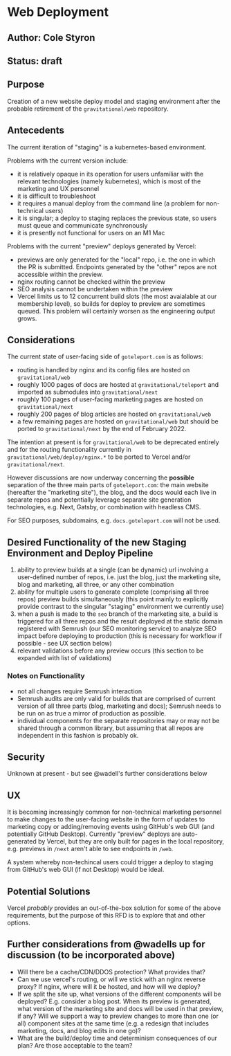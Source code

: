 # Web Deployment
## Author: Cole Styron
## Status: draft

## Purpose

Creation of a new website deploy model and staging environment after the probable retirement of the `gravitational/web` repository.

## Antecedents

The current iteration of "staging" is a kubernetes-based environment.

Problems with the current version include: 
- it is relatively opaque in its operation for users unfamiliar with the relevant technologies (namely kubernetes), which is most of the marketing and UX personnel
- it is difficult to troubleshoot
- it requires a manual deploy from the command line (a problem for non-technical users)
- it is singular; a deploy to staging replaces the previous state, so users must queue and communicate synchronously
- it is presently not functional for users on an M1 Mac

Problems with the current "preview" deploys generated by Vercel:
- previews are only generated for the "local" repo, i.e. the one in which the PR is submitted. Endpoints generated by the "other" repos are not accessible within the preview.
- nginx routing cannot be checked within the preview
- SEO analysis cannot be undertaken within the preview
- Vercel limits us to 12 concurrent build slots (the most avaialable at our membership level), so builds for deploy to preview are sometimes queued. This problem will certainly worsen as the engineering output grows.

## Considerations

The current state of user-facing side of `goteleport.com` is as follows: 
- routing is handled by nginx and its config files are hosted on `gravitational/web`
- roughly 1000 pages of docs are hosted at `gravitational/teleport` and imported as submodules into `gravitational/next`
- roughly 100 pages of user-facing marketing pages are hosted on `gravitational/next`
- roughly 200 pages of blog articles are hosted on `gravitational/web`
- a few remaining pages are hosted on `gravitational/web` but should be ported to `gravitational/next` by the end of February 2022.

The intention at present is for `gravitational/web` to be deprecated entirely and for the routing functionality currently in `gravitational/web/deploy/nginx.*` to be ported to Vercel and/or `gravitational/next`.

However discussions are now underway concerning the **possible** separation of the three main parts of `goteleport.com`: the main website (hereafter the "marketing site"), the blog, and the docs would each live in separate repos and potentially leverage separate site generation technologies, e.g. Next, Gatsby, or combination with headless CMS.

For SEO purposes, subdomains, e.g. `docs.goteleport.com` will not be used.

## Desired Functionality of the new Staging Environment and Deploy Pipeline

1. ability to preview builds at a single (can be dynamic) url involving a user-defined number of repos, i.e. just the blog, just the marketing site, blog and marketing, all three, or any other combination 
2. ability for multiple users to generate complete (comprising all three repos) preview builds simultaneously (this point mainly to explicitly provide contrast to the singular "staging" environment we currently use)
3. when a push is made to the `seo` branch of the marketing site, a build is triggered for all three repos and the result deployed at the static domain registered with Semrush (our SEO monitoring service) to analyze SEO impact before deploying to production (this is necessary for workflow if possible - see UX section below)
4. relevant validations before any preview occurs (this section to be expanded with list of validations)

### Notes on Functionality

- not all changes require Semrush interaction
- Semrush audits are only valid for builds that are comprised of current version of all three parts (blog, marketing and docs); Semrush needs to be run on as true a mirror of production as possible.
- individual components for the separate repositories may or may not be shared through a common library, but assuming that all repos are independent in this fashion is probably ok. 

## Security 

Unknown at present - but see @wadell's further considerations below

## UX

It is becoming increasingly common for non-technical marketing personnel to make changes to the user-facing website in the form of updates to marketing copy or adding/removing events using GitHub's web GUI (and potentially GitHub Desktop). Currently "preview" deploys are auto-generated by Vercel, but they are only built for pages in the local repository, e.g. previews in `/next` aren't able to see endpoints in `/web`.

A system whereby non-techincal users could trigger a deploy to staging from GitHub's web GUI (if not Desktop) would be ideal.


## Potential Solutions

Vercel _probably_ provides an out-of-the-box solution for some of the above requirements, but the purpose of this RFD is to explore that and other options. 

## Further considerations from @wadells up for discussion (to be incorporated above)

- Will there be a cache/CDN/DDOS protection? What provides that?
- Can we use vercel's routing, or will we stick with an nginx reverse proxy? If nginx, where will it be hosted, and how will we deploy?
- If we split the site up, what versions of the different components will be deployed? E.g. consider a blog post. When its preview is generated, what version of the marketing site and docs will be used in that preview, if any? Will we support a way to preview changes to more than one (or all) component sites at the same time (e.g. a redesign that includes marketing, docs, and blog edits in one go)?
- What are the build/deploy time and determinism consequences of our plan? Are those acceptable to the team?